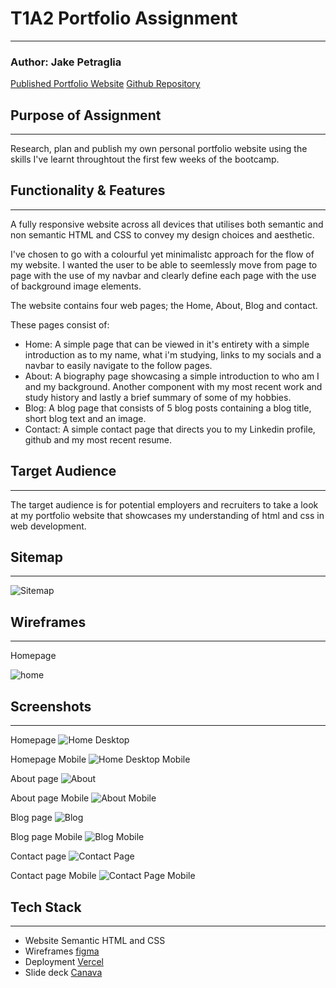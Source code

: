 # T1A2 Portfolio Assignment
---
### Author: Jake Petraglia

[Published Portfolio Website](https://jake-petraglia.vercel.app/index.html)
[Github Repository](https://github.com/petragliaj/JakePetraglia_T1A2)


## Purpose of Assignment
---
Research, plan and publish my own personal portfolio website using the skills I've learnt throughtout the first few weeks of the bootcamp. 


## Functionality & Features
---
A fully responsive website across all devices that utilises both semantic and non semantic HTML and CSS to convey my design choices and aesthetic. 

I've chosen to go with a colourful yet minimalistc approach for the flow of my website. I wanted the user to be able to seemlessly move from page to page with the use of my navbar and clearly define each page with the use of background image elements. 

The website contains four web pages; the Home, About, Blog and contact. 

These pages consist of:

- Home: A simple page that can be viewed in it's entirety with a simple introduction as to my name, what i'm studying, links to my socials and a navbar to easily navigate to the follow pages. 
- About: A biography page showcasing a simple introduction to who am I and my background. Another component with my most recent work and study history and lastly a brief summary of some of my hobbies. 
- Blog: A blog page that consists of 5 blog posts containing a blog title, short blog text and an image. 
- Contact: A simple contact page that directs you to my Linkedin profile, github and my most recent resume. 

## Target Audience 
---
The target audience is for potential employers and recruiters to take a look at my portfolio website that showcases my understanding of html and css in web development. 

## Sitemap 
---
![Sitemap](/docs/sitemap.png)

## Wireframes
---
Homepage

![home](/docs/wireframe.png)

## Screenshots
---
Homepage
![Home Desktop](/docs/home-screenshot.png)

Homepage Mobile
![Home Desktop Mobile](/docs/home-mobile.png)

About page
![About](/docs/about-screenshot.png)

About page Mobile
![About Mobile](/docs/about-mobile.png)

Blog page
![Blog](/docs/blog-screenshot.png)

Blog page Mobile
![Blog Mobile](/docs/blog-mobile.png)

Contact page
![Contact Page](/docs/contact-screenshot.png)

Contact page Mobile
![Contact Page Mobile](/docs/contact-mobile.png)


## Tech Stack
---
- Website Semantic HTML and CSS
- Wireframes [figma](https://www.figma.com/)
- Deployment [Vercel](https://vercel.com/)
- Slide deck [Canava](https://www.canva.com/en_au/)
